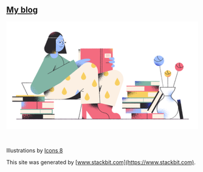 
## [My blog](https://emelkan.netlify.app/)


![](images/about.png)

&nbsp;

Illustrations by [Icons 8](https://icons8.com/)

This site was generated by [www.stackbit.com](https://www.stackbit.com).
